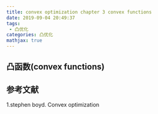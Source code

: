 ```yaml
---
title: convex optimization chapter 3 convex functions
date: 2019-09-04 20:49:37
tags:
 - 凸优化
categories: 凸优化
mathjax: true
---
```


## 凸函数(convex functions)


## 参考文献
1.stephen boyd. Convex optimization

